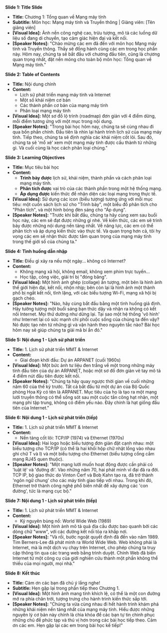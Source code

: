 **Slide 1: Title Slide**

* **Title:** Chương 1: Tổng quan về Mạng máy tính
* **Subtitle:** Môn học: Mạng máy tính và Truyền thông | Giảng viên: [Tên giảng viên]
* **[Visual Idea]:** Ảnh nền công nghệ cao, trừu tượng, mô tả các luồng dữ liệu số đang di chuyển, tạo cảm giác hiện đại và kết nối.
* **[Speaker Notes]:** "Chào mừng các em đã đến với môn học Mạng máy tính và Truyền thông. Thầy sẽ đồng hành cùng các em trong học phần này. Hôm nay, chúng ta sẽ bắt đầu với chương đầu tiên, cũng là chương quan trọng nhất, đặt nền móng cho toàn bộ môn học: Tổng quan về Mạng máy tính."

**Slide 2: Table of Contents**

* **Title:** Nội dung chính
* **Content:**
    * Lịch sử phát triển mạng máy tính và Internet
    * Một số khái niệm cơ bản
    * Các thành phần cơ bản của mạng máy tính
    * Phân loại mạng máy tính
* **[Visual Idea]:** Một sơ đồ lộ trình (roadmap) đơn giản với 4 điểm dừng, mỗi điểm tương ứng với một mục trong nội dung.
* **[Speaker Notes]:** "Trong bài học hôm nay, chúng ta sẽ cùng nhau đi qua bốn phần chính. Đầu tiên là nhìn lại hành trình lịch sử của mạng máy tính. Tiếp theo, chúng ta sẽ định nghĩa các khái niệm cốt lõi. Sau đó, chúng ta sẽ 'mổ xẻ' xem một mạng máy tính được cấu thành từ những gì. Và cuối cùng là học cách phân loại chúng."

**Slide 3: Learning Objectives**

* **Title:** Mục tiêu bài học
* **Content:**
    * **Trình bày được** lịch sử, khái niệm, thành phần và cách phân loại mạng máy tính.
    * **Phân tích được** vai trò của các thành phần trong một hệ thống mạng.
    * **Áp dụng được** kiến thức để nhận diện các loại mạng trong thực tế.
* **[Visual Idea]:** Sử dụng các icon (biểu tượng) tương ứng với mỗi mục tiêu: một cuốn sách lịch sử cho "Trình bày", một biểu đồ phân tích cho "Phân tích", và một hình bóng đèn sáng cho "Áp dụng".
* **[Speaker Notes]:** "Trước khi bắt đầu, chúng ta hãy cùng xem sau buổi học này, các em sẽ đạt được những gì nhé. Về kiến thức, các em sẽ trình bày được những nội dung nền tảng nhất. Về năng lực, các em có thể phân tích và áp dụng kiến thức vào thực tế. Và quan trọng hơn cả, tôi hy vọng các em sẽ nhận thức được tầm quan trọng của mạng máy tính trong thế giới số của chúng ta."

**Slide 4: Tình huống dẫn nhập**

* **Title:** Điều gì xảy ra nếu một ngày... không có Internet?
* **Content:**
    * Không mạng xã hội, không email, không xem phim trực tuyến...
    * Học tập, công việc, giải trí bị "đóng băng".
* **[Visual Idea]:** Một hình ảnh ghép (collage) ấn tượng, một bên là hình ảnh thế giới hiện đại, kết nối, nhộn nhịp; bên còn lại là hình ảnh một thành phố bị ngắt kết nối, tĩnh lặng, với các biểu tượng Wi-Fi, mạng xã hội bị gạch chéo.
* **[Speaker Notes]:** "Nào, hãy cùng bắt đầu bằng một tình huống giả định. Hãy tưởng tượng một buổi sáng bạn thức dậy và nhận ra không có kết nối Internet. Mọi thứ dường như dừng lại. Tại sao một hệ thống 'vô hình' như Internet lại có sức mạnh chi phối cuộc sống của chúng ta đến vậy? Nó được tạo nên từ những gì và vận hành theo nguyên tắc nào? Bài học hôm nay sẽ giúp chúng ta giải mã bí ẩn đó."

**Slide 5: Nội dung 1 - Lịch sử phát triển**

* **Title:** 1. Lịch sử phát triển MMT & Internet
* **Content:**
    * Giai đoạn khởi đầu: Dự án ARPANET (cuối 1960s)
* **[Visual Idea]:** Một bức ảnh tư liệu đen trắng về một trong những máy tính đầu tiên của dự án ARPANET, hoặc một sơ đồ đơn giản vẽ tay mô tả 4 điểm nút đầu tiên được kết nối.
* **[Speaker Notes]:** "Chúng ta hãy quay ngược thời gian về cuối những năm 60 của thế kỷ trước. Tất cả bắt đầu từ một dự án của Bộ Quốc phòng Hoa Kỳ có tên là ARPANET. Mục tiêu của họ là tạo ra một mạng lưới truyền thông có thể sống sót sau một cuộc tấn công hạt nhân, một mạng phi tập trung, không có điểm yếu nào. Đây chính là hạt giống đầu tiên của Internet."

**Slide 6: Nội dung 1 - Lịch sử phát triển (tiếp)**

* **Title:** 1. Lịch sử phát triển MMT & Internet
* **Content:**
    * Nền tảng cốt lõi: TCP/IP (1974) và Ethernet (1970s)
* **[Visual Idea]:** Hai logo hoặc biểu tượng đơn giản đặt cạnh nhau: một biểu tượng cho TCP/IP (có thể là hai khối hộp chữ nhật lồng vào nhau ghi chữ T và I) và một biểu tượng cho Ethernet (biểu tượng cổng cắm mạng RJ45 quen thuộc).
* **[Speaker Notes]:** "Một mạng lưới muốn hoạt động được cần phải có 'luật lệ' và 'đường đi'. Vào những năm 70, hai phát minh vĩ đại đã ra đời. TCP IP, bộ giao thức do Vinton Cerf và Bob Kahn tạo ra, đã trở thành 'ngôn ngữ chung' cho các máy tính giao tiếp với nhau. Trong khi đó, Ethernet trở thành công nghệ phổ biến nhất để xây dựng các 'con đường', tức là mạng cục bộ."

**Slide 7: Nội dung 1 - Lịch sử phát triển (tiếp)**

* **Title:** 1. Lịch sử phát triển MMT & Internet
* **Content:**
    * Kỷ nguyên bùng nổ: World Wide Web (1989)
* **[Visual Idea]:** Một hình ảnh mô tả quả địa cầu được bao quanh bởi các dòng chữ "www", với các đường kết nối tỏa ra khắp nơi.
* **[Speaker Notes]:** "Và rồi, bước ngoặt quyết định đã đến vào năm 1989. Tim Berners-Lee đã phát minh ra World Wide Web. Web không phải là Internet, mà là một dịch vụ chạy trên Internet, cho phép chúng ta truy cập thông tin qua các trang web bằng trình duyệt. Chính Web đã biến Internet từ một công cụ của giới nghiên cứu thành một phần không thể thiếu của mọi người, mọi nhà."

**Slide 8: Kết thúc**

* **Title:** Cảm ơn các bạn đã chú ý lắng nghe!
* **Subtitle:** Hẹn gặp lại trong phần tiếp theo Chương 1.
* **[Visual Idea]:** Một hình ảnh mang tính khích lệ, có thể là một con đường mở ra phía chân trời, tượng trưng cho hành trình kiến thức sắp tới.
* **[Speaker Notes]:** "Chúng ta vừa cùng nhau đi hết hành trình khám phá những khái niệm nền tảng nhất của mạng máy tính. Hiểu được những nguyên lý cơ bản này chính là chìa khóa để các bạn tự tin chinh phục những chủ đề phức tạp và thú vị hơn trong các bài học tiếp theo. Cảm ơn các em. Hẹn gặp lại các em trong bài học kế tiếp!"